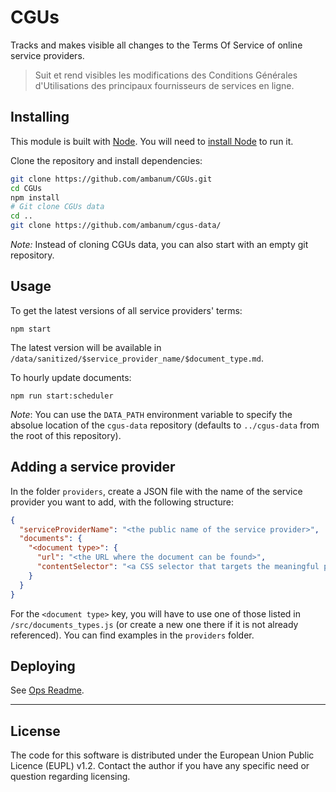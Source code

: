 # CGUs

Tracks and makes visible all changes to the Terms Of Service of online service providers.

> Suit et rend visibles les modifications des Conditions Générales d'Utilisations des principaux fournisseurs de services en ligne.

## Installing

This module is built with [Node](https://nodejs.org/en/). You will need to [install Node](https://nodejs.org/en/download/) to run it.

Clone the repository and install dependencies:

```sh
git clone https://github.com/ambanum/CGUs.git
cd CGUs
npm install
# Git clone CGUs data
cd ..
git clone https://github.com/ambanum/cgus-data/
```

_Note:_ Instead of cloning CGUs data, you can also start with an empty git
repository.


## Usage

To get the latest versions of all service providers' terms:

```
npm start
```

The latest version will be available in `/data/sanitized/$service_provider_name/$document_type.md`.

To hourly update documents:

```
npm run start:scheduler
```

_Note_: You can use the `DATA_PATH` environment variable to specify the
absolue location of the `cgus-data` repository (defaults to `../cgus-data`
from the root of this repository).


## Adding a service provider

In the folder `providers`, create a JSON file with the name of the service provider you want to add, with the following structure:

```json
{
  "serviceProviderName": "<the public name of the service provider>",
  "documents": {
    "<document type>": {
      "url": "<the URL where the document can be found>",
      "contentSelector": "<a CSS selector that targets the meaningful part of the document, excluding elements such as headers, footers and navigation>",
    }
  }
}
```

For the `<document type>` key, you will have to use one of those listed in `/src/documents_types.js` (or create a new one there if it is not already referenced).
You can find examples in the `providers` folder.

## Deploying

See [Ops Readme](ops/README.md).

- - -

## License

The code for this software is distributed under the European Union Public Licence (EUPL) v1.2.
Contact the author if you have any specific need or question regarding licensing.


